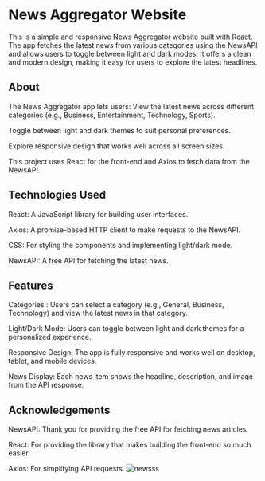 # News Aggregator Website

This is a simple and responsive News Aggregator website built with React. The app fetches the latest news from various categories using the NewsAPI and allows users to toggle between light and dark modes. It offers a clean and modern design, making it easy for users to explore the latest headlines.
## About
The News Aggregator app lets users:
View the latest news across different categories (e.g., Business, Entertainment, Technology, Sports).

Toggle between light and dark themes to suit personal preferences.

Explore responsive design that works well across all screen sizes.

This project uses React for the front-end and Axios to fetch data from the NewsAPI.

## Technologies Used
React: A JavaScript library for building user interfaces.

Axios: A promise-based HTTP client to make requests to the NewsAPI.

CSS: For styling the components and implementing light/dark mode.

NewsAPI: A free API for fetching the latest news.
## Features

Categories : Users can select a category (e.g., General, Business, Technology) and view the latest news in that category.

Light/Dark Mode: Users can toggle between light and dark themes for a personalized experience.

Responsive Design: The app is fully responsive and works well on desktop, tablet, and mobile devices.

News Display: Each news item shows the headline, description, and image from the API response.
## Acknowledgements
NewsAPI: Thank you for providing the free API for fetching news articles.

React: For providing the library that makes building the front-end so much easier.

Axios: For simplifying API requests.
![newsss](https://github.com/user-attachments/assets/bcab95b3-a723-4050-b13b-1c24eb56ebc6)

